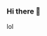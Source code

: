 ### Hi there 👋

<!--
**shubham404-error/shubham404-error** is a ✨ _special_ ✨ repository because its `README.md` (this file) appears on your GitHub profile.

Here are some ideas to get you started:

- 🔭 I’m currently working on lol
- 🌱 I’m currently learning lol
- 👯 I’m looking to collaborate on lol
- 🤔 I’m looking for help with ...lol
- 💬 Ask me about ...lol
- 📫 How to reach me: ...lol
- 😄 Pronouns: ...lol
- ⚡ Fun fact: ...lol
-->lol
